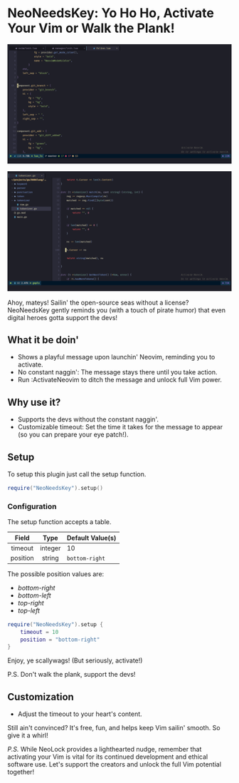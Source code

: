 # NeoNeedsKey: Yo Ho Ho, Activate Your Vim or Walk the Plank!

![lua.png](./images/lua.png)

![lua.png](./images/go.png)

Ahoy, mateys! Sailin' the open-source seas without a license? NeoNeedsKey gently
reminds you (with a touch of pirate humor) that even digital heroes gotta support the
devs!

## What it be doin'

* Shows a playful message upon launchin' Neovim, reminding you to activate.
* No constant naggin': The message stays there until you take action.
* Run :ActivateNeovim to ditch the message and unlock full Vim power.

## Why use it?

* Supports the devs without the constant naggin'.
* Customizable timeout: Set the time it takes for the message to appear (so you can
  prepare your eye patch!).

## Setup

To setup this plugin just call the setup function.

```lua
require("NeoNeedsKey").setup()
```

### Configuration

The setup function accepts a table.


| Field | Type | Default Value(s) |
|:-:|:-:|:-|
|timeout|integer|10|
|position|string|`bottom-right`|

The possible position values are:

- *bottom-right*
- *bottom-left*
- *top-right*
- *top-left*

```lua
require("NeoNeedsKey").setup {
    timeout = 10
    position = "bottom-right"
}
```

Enjoy, ye scallywags! (But seriously, activate!)

P.S. Don't walk the plank, support the devs!

## Customization

* Adjust the timeout to your heart's content.

Still ain't convinced? It's free, fun, and helps keep Vim sailin' smooth. So give it a whirl!

*P.S.* While NeoLock provides a lighthearted nudge, remember that activating your Vim
is vital for its continued development and ethical software use. Let's support the
creators and unlock the full Vim potential together!
